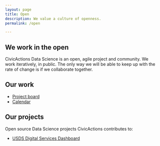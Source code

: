 ```yaml
---
layout: page
title: Open
description: We value a culture of openness.
permalink: /open

---
```


## We work in the open
CivicActions Data Science is an open, agile project and community. We work 
iteratively, in public. The only way we will be able to keep up with the rate of 
change is if we collaborate together.

## Our work
* [Project board](https://github.com/CivicActions/datascience/projects/1)
* [Calendar](calendar)

## Our projects

Open source Data Science projects CivicActions contributes to:

* [USDS Digital Services Dashboard](/projects/usds-dash) 

